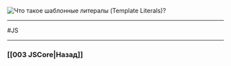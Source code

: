 ![Что такое шаблонные литералы (Template Literals)?](https://youtu.be/G4iYlbilozM?t=254)



___
 #JS 

___

### [[003 JSCore|Назад]]